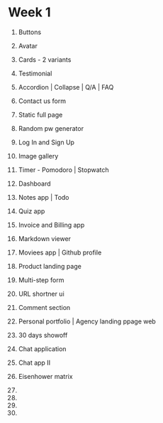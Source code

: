 # Week 1

1. Buttons
2. Avatar
3. Cards - 2 variants
4. Testimonial
5. Accordion | Collapse | Q/A | FAQ
6. Contact us form
7. Static full page

8. Random pw generator
9. Log In and Sign Up
10. Image gallery
11. Timer - Pomodoro | Stopwatch
12. Dashboard
13. Notes app | Todo
14. Quiz app
15. Invoice and Billing app

16. Markdown viewer
17. Moviees app | Github profile
18. Product landing page
19. Multi-step form
20. URL shortner ui
21. Comment section

22. Personal portfolio | Agency landing ppage web
23. 30 days showoff
24. Chat application
25. Chat app II
26. Eisenhower matrix
27. 
28. 
29. 
30. 
